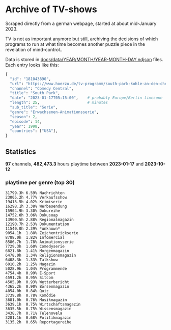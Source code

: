 # Archive of TV-shows

Scraped directly from a german webpage, started at about mid-January 2023.

TV is not as important anymore but still, archiving the decisions of which programs to run at what time
becomes another puzzle piece in the revelation of mind-control.. 

Data is stored in [docs/data/YEAR/MONTH/YEAR-MONTH-DAY.ndjson](docs/data/) files. 
Each entry looks like this:

```python
{
  "id": "181043890", 
  "url": "https://www.hoerzu.de/tv-programm/south-park-kohle-an-den-chefkoch/bid_181043890/", 
  "channel": "Comedy Central", 
  "title": "South Park", 
  "date": "2023-01-17T05:15:00",    # probably Europe/Berlin timezone 
  "length": 25,                     # minutes 
  "sub_title": "Serie", 
  "genre": "Erwachsenen-Animationsserie", 
  "season": 2, 
  "episode": 14, 
  "year": 1998, 
  "countries": ["USA"],
}
```

## Statistics

**97** channels, **482,473.3** hours playtime between **2023-01-17** and **2023-10-12**


### playtime per genre (top 30)

    31799.3h 6.59% Nachrichten
    23005.2h 4.77% Verkaufsshow
    19413.5h 4.02% Krimiserie
    16298.1h 3.38% Werbesendung
    15904.9h 3.30% Dokureihe
    14752.0h 3.06% Dokusoap
    13900.5h 2.88% Regionalmagazin
    12190.7h 2.53% Dokumentation
    11540.0h 2.39% *unknown*
    9054.1h  1.88% Zeichentrickserie
    8788.0h  1.82% Infomercial
    8586.7h  1.78% Animationsserie
    7729.3h  1.60% Comedyserie
    6821.8h  1.41% Morgenmagazin
    6478.0h  1.34% Religionsmagazin
    6408.3h  1.33% Talkshow
    6010.2h  1.25% Magazin
    5028.9h  1.04% Programmende
    4754.4h  0.99% E-Sport
    4591.2h  0.95% Sitcom
    4505.9h  0.93% Wetterbericht
    4365.2h  0.90% Börsenmagazin
    4054.0h  0.84% Quiz
    3739.8h  0.78% Komödie
    3681.0h  0.76% Musikmagazin
    3639.1h  0.75% Wirtschaftsmagazin
    3635.5h  0.75% Wissensmagazin
    3438.7h  0.71% Telenovela
    3281.1h  0.68% Politikmagazin
    3135.2h  0.65% Reportagereihe
